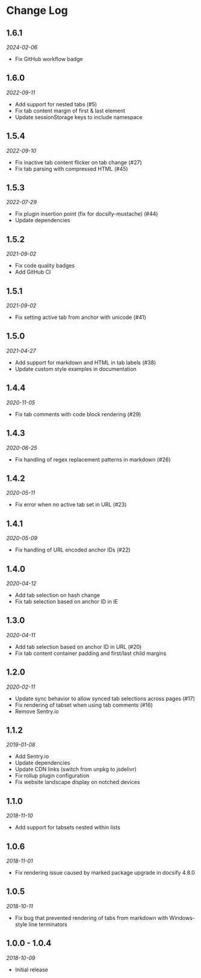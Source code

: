 # Change Log

## 1.6.1

_2024-02-06_

- Fix GitHub workflow badge

## 1.6.0

_2022-09-11_

- Add support for nested tabs (#5)
- Fix tab content margin of first & last element
- Update sessionStorage keys to include namespace

## 1.5.4

_2022-09-10_

- Fix inactive tab content flicker on tab change (#27)
- Fix tab parsing with compressed HTML (#45)

## 1.5.3

_2022-07-29_

- Fix plugin insertion point (fix for docsify-mustache) (#44)
- Update dependencies

## 1.5.2

_2021-09-02_

- Fix code quality badges
- Add GitHub CI

## 1.5.1

_2021-09-02_

- Fix setting active tab from anchor with unicode (#41)

## 1.5.0

_2021-04-27_

- Add support for markdown and HTML in tab labels (#38)
- Update custom style examples in documentation

## 1.4.4

_2020-11-05_

- Fix tab comments with code block rendering (#29)

## 1.4.3

_2020-06-25_

- Fix handling of regex replacement patterns in markdown (#26)

## 1.4.2

_2020-05-11_

- Fix error when no active tab set in URL (#23)

## 1.4.1

_2020-05-09_

- Fix handling of URL encoded anchor IDs (#22)

## 1.4.0

_2020-04-12_

- Add tab selection on hash change
- Fix tab selection based on anchor ID in IE

## 1.3.0

_2020-04-11_

- Add tab selection based on anchor ID in URL (#20)
- Fix tab content container padding and first/last child margins

## 1.2.0

_2020-02-11_

- Update sync behavior to allow synced tab selections across pages (#17)
- Fix rendering of tabset when using tab comments (#16)
- Remove Sentry.io

## 1.1.2

_2019-01-08_

- Add Sentry.io
- Update dependencies
- Update CDN links (switch from unpkg to jsdelivr)
- Fix rollup plugin configuration
- Fix website landscape display on notched devices

## 1.1.0

_2018-11-10_

- Add support for tabsets nested within lists

## 1.0.6

_2018-11-01_

- Fix rendering issue caused by marked package upgrade in docsify 4.8.0

## 1.0.5

_2018-10-11_

- Fix bug that prevented rendering of tabs from markdown with Windows-style
  line terminators

## 1.0.0 - 1.0.4

_2018-10-09_

- Initial release
